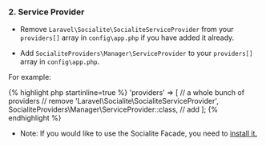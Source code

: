 ### 2. Service Provider

* Remove `Laravel\Socialite\SocialiteServiceProvider` from your `providers[]` array in `config\app.php` if you have added it already.

* Add `SocialiteProviders\Manager\ServiceProvider` to your `providers[]` array in `config\app.php`.

For example: 

{% highlight php startinline=true %}
'providers' => [
    // a whole bunch of providers
    // remove 'Laravel\Socialite\SocialiteServiceProvider',
    SocialiteProviders\Manager\ServiceProvider::class, // add
];
{% endhighlight %}

* Note: If you would like to use the Socialite Facade, you need to [install it.](http://laravel.com/docs/5.0/authentication#social-authentication)
